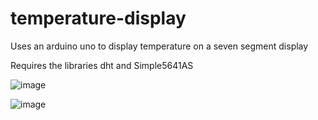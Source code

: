 # temperature-display
Uses an arduino uno to display temperature on a seven segment display

Requires the libraries dht and Simple5641AS

![image](https://github.com/thechudster1/temperature-display/assets/89594943/e916d9b5-63c9-42eb-a24c-cec544e9c25e)

![image](https://github.com/thechudster1/temperature-display/assets/89594943/9bc96e0e-8e21-44e4-bf7c-d652793a93df)

